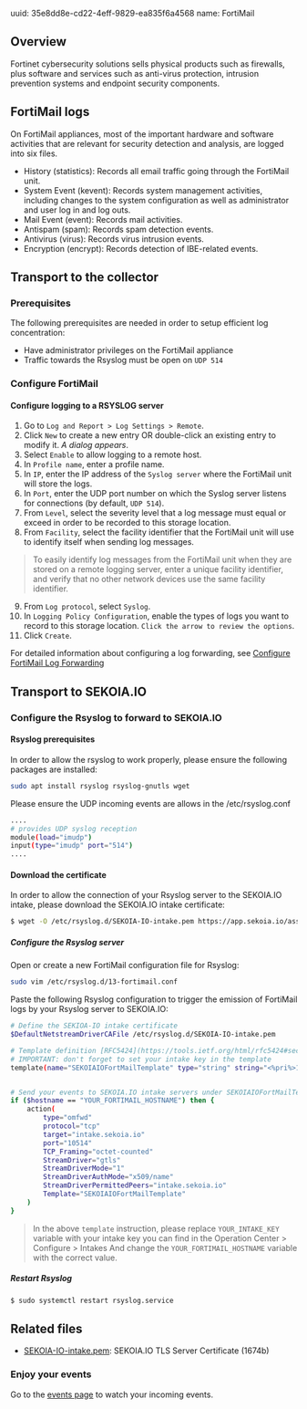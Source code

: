 uuid: 35e8dd8e-cd22-4eff-9829-ea835f6a4568
name: FortiMail

## Overview

Fortinet cybersecurity solutions sells physical products such as firewalls, plus software and services such as anti-virus protection, intrusion prevention systems and endpoint security components.

## FortiMail logs

On FortiMail appliances, most of the important hardware and software activities that are relevant for security detection and analysis, are logged into six files.

- History (statistics): Records all email traffic going through the FortiMail unit.
- System Event (kevent): Records system management activities, including changes to the system configuration as well as administrator and user log in and log outs.
- Mail Event (event): Records mail activities.
- Antispam (spam): Records spam detection events.
- Antivirus (virus): Records virus intrusion events.
- Encryption (encrypt): Records detection of IBE-related events.

## Transport to the collector

### Prerequisites
The following prerequisites are needed in order to setup efficient log concentration:

- Have administrator privileges on the FortiMail appliance
- Traffic towards the Rsyslog must be open on `UDP 514`

### Configure FortiMail

#### Configure logging to a RSYSLOG server

1. Go to `Log and Report > Log Settings > Remote`.
2. Click `New` to create a new entry OR double-click an existing entry to modify it. *A dialog appears*.
3. Select `Enable` to allow logging to a remote host.
4. In `Profile name`, enter a profile name.
5. In `IP`, enter the IP address of the `Syslog server` where the FortiMail unit will store the logs.
6. In `Port`, enter the UDP port number on which the Syslog server listens for connections (by default, `UDP 514`).
7. From `Level`, select the severity level that a log message must equal or exceed in order to be recorded to this storage location.
8. From `Facility`, select the facility identifier that the FortiMail unit will use to identify itself when sending log messages.

> To easily identify log messages from the FortiMail unit when they are stored on a remote logging server, enter a unique facility identifier, and verify that no other network devices use the same facility identifier.

9. From `Log protocol`, select `Syslog`.
10. In `Logging Policy Configuration`, enable the types of logs you want to record to this storage location. `Click the arrow to review the options`.
11. Click `Create`.

For detailed information about configuring a log forwarding, see [Configure FortiMail Log Forwarding](https://docs.fortinet.com/document/fortimail/6.2.0/administration-guide/332364/configuring-logging#logging_2063907032_1949484)

## Transport to SEKOIA.IO

### Configure the Rsyslog to forward to SEKOIA.IO

#### Rsyslog prerequisites
In order to allow the rsyslog to work properly, please ensure the following packages are installed:

```bash
sudo apt install rsyslog rsyslog-gnutls wget
```

Please ensure the UDP incoming events are allows in the /etc/rsyslog.conf
```bash
....
# provides UDP syslog reception
module(load="imudp")
input(type="imudp" port="514")
....
```

#### Download the certificate
In order to allow the connection of your Rsyslog server to the SEKOIA.IO intake, please download the SEKOIA.IO intake certificate:

```bash
$ wget -O /etc/rsyslog.d/SEKOIA-IO-intake.pem https://app.sekoia.io/assets/files/SEKOIA-IO-intake.pem
```

##### Configure the Rsyslog server
Open or create a new FortiMail configuration file for Rsyslog:
```bash
sudo vim /etc/rsyslog.d/13-fortimail.conf
```

Paste the following Rsyslog configuration to trigger the emission of FortiMail logs by your Rsyslog server to SEKOIA.IO:
```bash
# Define the SEKIOA-IO intake certificate
$DefaultNetstreamDriverCAFile /etc/rsyslog.d/SEKOIA-IO-intake.pem

# Template definition [RFC5424](https://tools.ietf.org/html/rfc5424#section-7.2.2)
# IMPORTANT: don't forget to set your intake key in the template
template(name="SEKOIAIOFortMailTemplate" type="string" string="<%pri%>1 %timestamp:::date-rfc3339% %hostname% %app-name% %procid% LOG [SEKOIA@53288 intake_key=\"YOUR_INTAKE_KEY\"] %msg%\n")


# Send your events to SEKOIA.IO intake servers under SEKOIAIOFortMailTemplate template
if ($hostname == "YOUR_FORTIMAIL_HOSTNAME") then {
    action(
        type="omfwd"
        protocol="tcp"
        target="intake.sekoia.io"
        port="10514"
        TCP_Framing="octet-counted"
        StreamDriver="gtls"
        StreamDriverMode="1"
        StreamDriverAuthMode="x509/name"
        StreamDriverPermittedPeers="intake.sekoia.io"
        Template="SEKOIAIOFortMailTemplate"
    )
}
```

> In the above `template` instruction, please replace `YOUR_INTAKE_KEY` variable with your intake key you can find in the Operation Center > Configure > Intakes
> And change the `YOUR_FORTIMAIL_HOSTNAME` variable with the correct value.

##### Restart Rsyslog

```bash
$ sudo systemctl restart rsyslog.service
```

## Related files
- [SEKOIA-IO-intake.pem](https://app.sekoia.io/assets/files/SEKOIA-IO-intake.pem): SEKOIA.IO TLS Server Certificate (1674b)

### Enjoy your events
Go to the [events page](https://app.sekoia.io/sic/events) to watch your incoming events.
